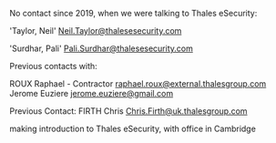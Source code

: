 No contact since 2019, when we were talking to Thales eSecurity:

'Taylor, Neil' <Neil.Taylor@thalesesecurity.com>

'Surdhar, Pali' <Pali.Surdhar@thalesesecurity.com>

Previous contacts with:

ROUX Raphael - Contractor <raphael.roux@external.thalesgroup.com>
Jerome Euziere <jerome.euziere@gmail.com>

Previous Contact: FIRTH Chris <Chris.Firth@uk.thalesgroup.com>

making introduction to Thales eSecurity, with office in Cambridge